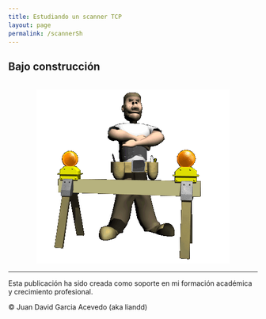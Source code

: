 ```yaml
---
title: Estudiando un scanner TCP
layout: page
permalink: /scannerSh
---
```


<h2 id="subtitulo-importante">Bajo construcción</h2>

<br>

<div style="text-align: center;">
  <img src="/assets/images/under.gif" alt="under" oncontextmenu="return false;">
</div>

---

Esta publicación ha sido creada como soporte en mi formación académica y crecimiento profesional.

© Juan David Garcia Acevedo (aka liandd)
